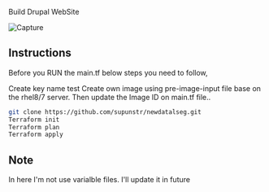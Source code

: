 
Build Drupal WebSite

![Capture](https://user-images.githubusercontent.com/42246100/126301830-2364614a-f35c-43c2-91af-62b3fa5f1144.PNG)

## Instructions

Before you RUN the main.tf below steps you need to follow,

Create key name test
Create own image using pre-image-input file base on the rhel8/7 server.
Then update the Image ID on main.tf file..

```sh
git clone https://github.com/supunstr/newdatalseg.git
Terraform init 
Terraform plan
Terraform apply 
```
## Note
In here I'm not use varialble files. I'll update it in future
